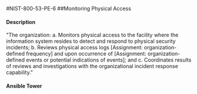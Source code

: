 #NIST-800-53-PE-6
##Monitoring Physical Access
#### Description
"The organization:
  a.  Monitors physical access to the facility where the information system resides to detect and respond to physical security incidents;
  b.  Reviews physical access logs [Assignment: organization-defined frequency] and upon occurrence of [Assignment: organization-defined events or potential indications of events]; and
  c.  Coordinates results of reviews and investigations with the organizational incident response capability."
#### Ansible Tower

